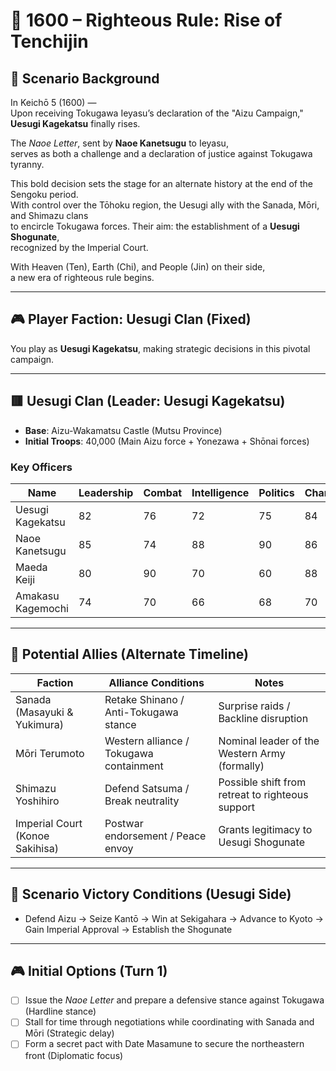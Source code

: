 # 🏯 1600 – Righteous Rule: Rise of Tenchijin

## 📘 Scenario Background

In Keichō 5 (1600) —  
Upon receiving Tokugawa Ieyasu’s declaration of the "Aizu Campaign," **Uesugi Kagekatsu** finally rises.

The *Naoe Letter*, sent by **Naoe Kanetsugu** to Ieyasu,  
serves as both a challenge and a declaration of justice against Tokugawa tyranny.

This bold decision sets the stage for an alternate history at the end of the Sengoku period.  
With control over the Tōhoku region, the Uesugi ally with the Sanada, Mōri, and Shimazu clans  
to encircle Tokugawa forces. Their aim: the establishment of a **Uesugi Shogunate**,  
recognized by the Imperial Court.

With Heaven (Ten), Earth (Chi), and People (Jin) on their side,  
a new era of righteous rule begins.

---

## 🎮 Player Faction: Uesugi Clan (Fixed)

You play as **Uesugi Kagekatsu**, making strategic decisions in this pivotal campaign.

---

## 🟥 Uesugi Clan (Leader: Uesugi Kagekatsu)

- **Base**: Aizu-Wakamatsu Castle (Mutsu Province)  
- **Initial Troops**: 40,000 (Main Aizu force + Yonezawa + Shōnai forces)

### Key Officers

| Name            | Leadership | Combat | Intelligence | Politics | Charisma |
|------------------|------------|--------|--------------|----------|----------|
| Uesugi Kagekatsu | 82         | 76     | 72           | 75       | 84       |
| Naoe Kanetsugu   | 85         | 74     | 88           | 90       | 86       |
| Maeda Keiji      | 80         | 90     | 70           | 60       | 88       |
| Amakasu Kagemochi| 74         | 70     | 66           | 68       | 70       |

---

## 🤝 Potential Allies (Alternate Timeline)

| Faction         | Alliance Conditions       | Notes                                      |
|------------------|---------------------------|--------------------------------------------|
| Sanada (Masayuki & Yukimura) | Retake Shinano / Anti-Tokugawa stance | Surprise raids / Backline disruption |
| Mōri Terumoto     | Western alliance / Tokugawa containment | Nominal leader of the Western Army (formally) |
| Shimazu Yoshihiro | Defend Satsuma / Break neutrality | Possible shift from retreat to righteous support |
| Imperial Court (Konoe Sakihisa) | Postwar endorsement / Peace envoy | Grants legitimacy to Uesugi Shogunate |

---

## 🎯 Scenario Victory Conditions (Uesugi Side)

- Defend Aizu → Seize Kantō → Win at Sekigahara → Advance to Kyoto → Gain Imperial Approval → Establish the Shogunate

---

## 🎮 Initial Options (Turn 1)

- [ ] Issue the *Naoe Letter* and prepare a defensive stance against Tokugawa (Hardline stance)  
- [ ] Stall for time through negotiations while coordinating with Sanada and Mōri (Strategic delay)  
- [ ] Form a secret pact with Date Masamune to secure the northeastern front (Diplomatic focus)
